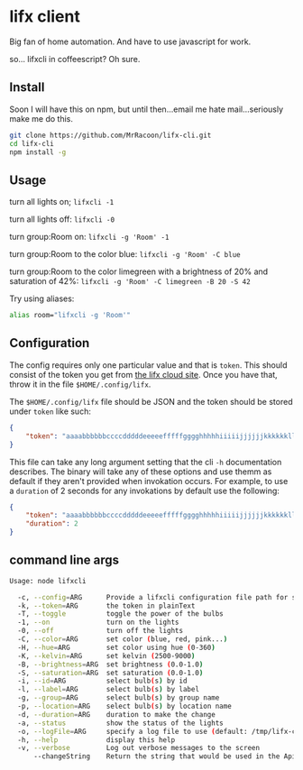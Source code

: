 lifx client
===========

Big fan of home automation. And have to use javascript for work.

so... lifxcli in coffeescript? Oh sure.

Install
-------

Soon I will have this on npm, but until then...email me hate mail...seriously make me do this.

```bash
git clone https://github.com/MrRacoon/lifx-cli.git
cd lifx-cli
npm install -g
```

Usage
-----

turn all lights on;
`lifxcli -1`

turn all lights off:
`lifxcli -0`

turn group:Room on:
`lifxcli -g 'Room' -1`

turn group:Room to the color blue:
`lifxcli -g 'Room' -C blue`

turn group:Room to the color limegreen with a brightness of 20% and saturation of 42%:
`lifxcli -g 'Room' -C limegreen -B 20 -S 42`

Try using aliases:

```bash
alias room="lifxcli -g 'Room'"
```

Configuration
-------------

The config requires only one particular value and that is `token`. This should consist of the token you get from [the lifx cloud site](https://cloud.lifx.com/settings). Once you have that, throw it in the file `$HOME/.config/lifx`.


The `$HOME/.config/lifx` file should be JSON and the token should be stored under `token` like such:

```json
{
    "token": "aaaabbbbbbccccdddddeeeeefffffgggghhhhhiiiiijjjjjjkkkkkklllllmmmmm"
}
```

This file can take any long argument setting that the cli `-h` documentation describes. The binary will take any of these options and use themm as default if they aren't provided when invokation occurs. For example, to use a `duration` of 2 seconds for any invokations by default use the following:

```json
{
    "token": "aaaabbbbbbccccdddddeeeeefffffgggghhhhhiiiiijjjjjjkkkkkklllllmmmmm",
    "duration": 2
}
```

command line args
-----------------

```bash
Usage: node lifxcli

  -c, --config=ARG      Provide a lifxcli configuration file path for setting default settings
  -k, --token=ARG       the token in plainText
  -T, --toggle          toggle the power of the bulbs
  -1, --on              turn on the lights
  -0, --off             turn off the lights
  -C, --color=ARG       set color (blue, red, pink...)
  -H, --hue=ARG         set color using hue (0-360)
  -K, --kelvin=ARG      set kelvin (2500-9000)
  -B, --brightness=ARG  set brightness (0.0-1.0)
  -S, --saturation=ARG  set saturation (0.0-1.0)
  -i, --id=ARG          select bulb(s) by id
  -l, --label=ARG       select bulb(s) by label
  -g, --group=ARG       select bulb(s) by group name
  -p, --location=ARG    select bulb(s) by location name
  -d, --duration=ARG    duration to make the change
  -a, --status          show the status of the lights
  -o, --logFile=ARG     specify a log file to use (default: /tmp/lifx-cli.log)
  -h, --help            display this help
  -v, --verbose         Log out verbose messages to the screen
      --changeString    Return the string that would be used in the Api to modify bulb state
```
